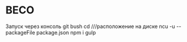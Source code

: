 # BECO
Запуск через консоль git bush
cd                ///расположение на диске 
ncu -u --packageFile package.json 
npm i 
gulp
